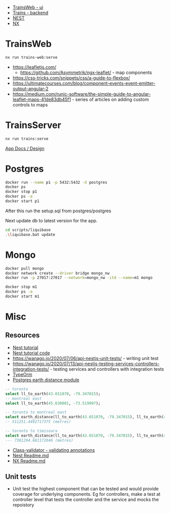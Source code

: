 - [TrainsWeb - ui](#TrainsWeb)
- [Trains - backend](#TrainsServer)
- [NEST](#Nest)
- [NX](#NX)

# TrainsWeb

```bash
nx run trains-web:serve
```

- https://leafletjs.com/
    - https://github.com/Asymmetrik/ngx-leaflet/ - map components
- https://css-tricks.com/snippets/css/a-guide-to-flexbox/
- https://ultimatecourses.com/blog/component-events-event-emitter-output-angular-2
- https://medium.com/runic-software/the-simple-guide-to-angular-leaflet-maps-41de83db45f1 - series of articles on adding custom controls to maps

# TrainsServer

```bash
nx run trains:serve
```

[App Docs / Design](docs/README.md)


# Postgres

```bash
docker run --name p1 -p 5432:5432 -d postgres
docker ps
docker stop p1
docker ps -a
docker start p1
```

After this run the setup.sql from postgres/postgres

Next update db to latest version for the app.

```bash
cd scripts/liquibase
.\liquibase.bat update
```

# Mongo

```bash
docker pull mongo
docker network create --driver bridge mongo_nw
docker run -p 27017:27017 --network=mongo_nw -itd --name=m1 mongo

docker stop m1
docker ps -a
docker start m1
```

# Misc

## Resources

- [Nest tutorial](https://wanago.io/courses/api-with-nestjs/)
- [Nest tutorial code](https://github.com/mwanago/nestjs-typescript)
- https://wanago.io/2020/07/06/api-nestjs-unit-tests/ - writing unit test
- https://wanago.io/2020/07/13/api-nestjs-testing-services-controllers-integration-tests/ - testing services and controllers with integration tests
- [TypeOrm](https://github.com/typeorm/typeorm)
- [Postgres earth distance module](https://www.postgresql.org/docs/9.2/earthdistance.html)

```sql
-- toronto
select ll_to_earth(43.651070, -79.347015);
-- montreal east
select ll_to_earth(45.630001, -73.519997);

-- toronto to montreal east
select earth_distance(ll_to_earth(43.651070, -79.347015), ll_to_earth(45.630001, -73.519997));
-- 511251.4492717375 (metres)

-- toronto to timisoara
select earth_distance(ll_to_earth(43.651070, -79.347015), ll_to_earth(45.75372, 21.22571));
--- 7381294.681172046 (metres)
```
- [Class-validator - validating annotations](https://github.com/typestack/class-validator)
- [Nest Readme.md](Docs/Nest.md)
- [NX Readme.md](Docs/NX.md)


## Unit tests

- Unit test the highest component that can be tested and would provide coverage for underlying components. Eg for controllers,
  make a test at controller level that tests the controller and the service and mocks the repoistory
